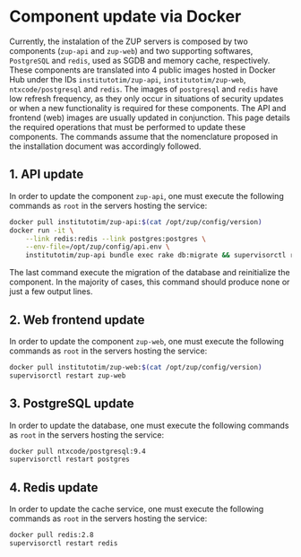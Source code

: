 # Component update via Docker
Currently, the instalation of the ZUP servers is composed by two components (`zup-api` and `zup-web`) and two supporting softwares, `PostgreSQL` and `redis`, used as SGDB and memory cache, respectively.
These components are translated into 4 public images hosted in Docker Hub under the IDs `institutotim/zup-api`, `institutotim/zup-web`, `ntxcode/postgresql` and `redis`. The images of `postgresql` and `redis` have low refresh frequency, as they only occur in situations of security updates or when a new functionality is required for these components. The API and frontend (web) images are usually updated in conjunction.
This page details the required operations that must be performed to update these components. The commands assume that the nomenclature proposed in the installation document was accordingly followed.

## 1. API update
In order to update the component `zup-api`, one must execute the following commands as `root` in the servers hosting the service:

```bash
docker pull institutotim/zup-api:$(cat /opt/zup/config/version)
docker run -it \
    --link redis:redis --link postgres:postgres \
    --env-file=/opt/zup/config/api.env \
    institutotim/zup-api bundle exec rake db:migrate && supervisorctl restart zup-api
```

The last command execute the migration of the database and reinitialize the component. In the majority of cases, this command should produce none or just a few output lines.

## 2. Web frontend update
In order to update the component `zup-web`, one must execute the following commands as `root` in the servers hosting the service:

```bash
docker pull institutotim/zup-web:$(cat /opt/zup/config/version)
supervisorctl restart zup-web
```

## 3. PostgreSQL update
In order to update the database, one must execute the following commands as `root` in the servers hosting the service:

```bash
docker pull ntxcode/postgresql:9.4
supervisorctl restart postgres
```

## 4. Redis update
In order to update the cache service, one must execute the following commands as `root` in the servers hosting the service:

```bash
docker pull redis:2.8
supervisorctl restart redis
```
